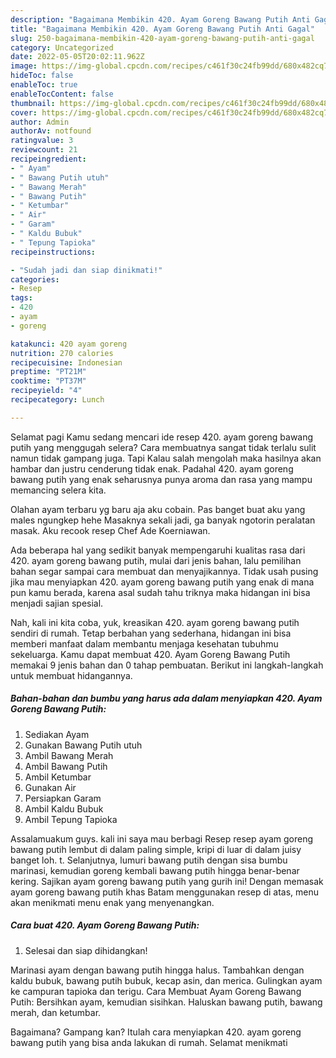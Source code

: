 ```yaml
---
description: "Bagaimana Membikin 420. Ayam Goreng Bawang Putih Anti Gagal"
title: "Bagaimana Membikin 420. Ayam Goreng Bawang Putih Anti Gagal"
slug: 250-bagaimana-membikin-420-ayam-goreng-bawang-putih-anti-gagal
category: Uncategorized
date: 2022-05-05T20:02:11.962Z
image: https://img-global.cpcdn.com/recipes/c461f30c24fb99dd/680x482cq70/420-ayam-goreng-bawang-putih-foto-resep-utama.jpg
hideToc: false
enableToc: true
enableTocContent: false
thumbnail: https://img-global.cpcdn.com/recipes/c461f30c24fb99dd/680x482cq70/420-ayam-goreng-bawang-putih-foto-resep-utama.jpg
cover: https://img-global.cpcdn.com/recipes/c461f30c24fb99dd/680x482cq70/420-ayam-goreng-bawang-putih-foto-resep-utama.jpg
author: Admin
authorAv: notfound
ratingvalue: 3
reviewcount: 21
recipeingredient:
- " Ayam"
- " Bawang Putih utuh"
- " Bawang Merah"
- " Bawang Putih"
- " Ketumbar"
- " Air"
- " Garam"
- " Kaldu Bubuk"
- " Tepung Tapioka"
recipeinstructions:

- "Sudah jadi dan siap dinikmati!"
categories:
- Resep
tags:
- 420
- ayam
- goreng

katakunci: 420 ayam goreng 
nutrition: 270 calories
recipecuisine: Indonesian
preptime: "PT21M"
cooktime: "PT37M"
recipeyield: "4"
recipecategory: Lunch

---
```



Selamat pagi Kamu sedang mencari ide resep 420. ayam goreng bawang putih yang menggugah selera? Cara membuatnya sangat tidak terlalu sulit namun tidak gampang juga. Tapi Kalau salah mengolah maka hasilnya akan hambar dan justru cenderung tidak enak. Padahal 420. ayam goreng bawang putih yang enak seharusnya punya aroma dan rasa yang mampu memancing selera kita.


Olahan ayam terbaru yg baru aja aku cobain. Pas banget buat aku yang males ngungkep hehe Masaknya sekali jadi, ga banyak ngotorin peralatan masak. Aku recook resep Chef Ade Koerniawan.

Ada beberapa hal yang sedikit banyak mempengaruhi kualitas rasa dari 420. ayam goreng bawang putih, mulai dari jenis bahan, lalu pemilihan bahan segar sampai cara membuat dan menyajikannya. Tidak usah pusing jika mau menyiapkan 420. ayam goreng bawang putih yang enak di mana pun kamu berada, karena asal sudah tahu triknya maka hidangan ini bisa menjadi sajian spesial.


Nah, kali ini kita coba, yuk, kreasikan 420. ayam goreng bawang putih sendiri di rumah. Tetap berbahan yang sederhana, hidangan ini bisa memberi manfaat dalam membantu menjaga kesehatan tubuhmu sekeluarga. Kamu dapat membuat 420. Ayam Goreng Bawang Putih memakai 9 jenis bahan dan 0 tahap pembuatan. Berikut ini langkah-langkah untuk membuat hidangannya.

<!--inarticleads1-->

##### Bahan-bahan dan bumbu yang harus ada dalam menyiapkan 420. Ayam Goreng Bawang Putih:

1. Sediakan  Ayam
1. Gunakan  Bawang Putih utuh
1. Ambil  Bawang Merah
1. Ambil  Bawang Putih
1. Ambil  Ketumbar
1. Gunakan  Air
1. Persiapkan  Garam
1. Ambil  Kaldu Bubuk
1. Ambil  Tepung Tapioka


Assalamuakum guys. kali ini saya mau berbagi Resep resep ayam goreng bawang putih lembut di dalam paling simple, kripi di luar di dalam juisy banget loh. t. Selanjutnya, lumuri bawang putih dengan sisa bumbu marinasi, kemudian goreng kembali bawang putih hingga benar-benar kering. Sajikan ayam goreng bawang putih yang gurih ini! Dengan memasak ayam goreng bawang putih khas Batam menggunakan resep di atas, menu akan menikmati menu enak yang menyenangkan. 

<!--inarticleads2-->

##### Cara buat 420. Ayam Goreng Bawang Putih:


1. Selesai dan siap dihidangkan!

Marinasi ayam dengan bawang putih hingga halus. Tambahkan dengan kaldu bubuk, bawang putih bubuk, kecap asin, dan merica. Gulingkan ayam ke campuran tapioka dan terigu. Cara Membuat Ayam Goreng Bawang Putih: Bersihkan ayam, kemudian sisihkan. Haluskan bawang putih, bawang merah, dan ketumbar. 

Bagaimana? Gampang kan? Itulah cara menyiapkan 420. ayam goreng bawang putih yang bisa anda lakukan di rumah. Selamat menikmati
